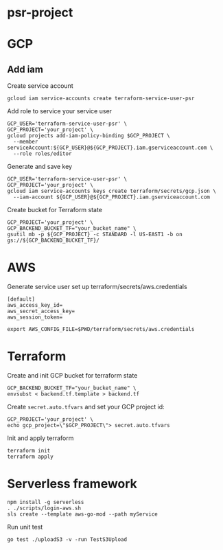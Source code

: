 # psr-project

# GCP 

## Add iam

Create service account
```
gcloud iam service-accounts create terraform-service-user-psr
```

Add role to service your service user

```
GCP_USER='terraform-service-user-psr' \
GCP_PROJECT='your_project' \
gcloud projects add-iam-policy-binding $GCP_PROJECT \
  --member serviceAccount:${GCP_USER}@${GCP_PROJECT}.iam.gserviceaccount.com \
  --role roles/editor
```

Generate and save key
```
GCP_USER='terraform-service-user-psr' \
GCP_PROJECT='your_project' \
gcloud iam service-accounts keys create terraform/secrets/gcp.json \
  --iam-account ${GCP_USER}@${GCP_PROJECT}.iam.gserviceaccount.com
```

Create bucket for Terraform state

```
GCP_PROJECT='your_project' \
GCP_BACKEND_BUCKET_TF="your_bucket_name" \
gsutil mb -p ${GCP_PROJECT} -c STANDARD -l US-EAST1 -b on gs://${GCP_BACKEND_BUCKET_TF}/
```

# AWS
Generate service user set up terraform/secrets/aws.credentials

```
[default]
aws_access_key_id=
aws_secret_access_key=
aws_session_token=
```

```
export AWS_CONFIG_FILE=$PWD/terraform/secrets/aws.credentials
```

# Terraform 

Create and init GCP bucket for terraform state
```
GCP_BACKEND_BUCKET_TF="your_bucket_name" \
envsubst < backend.tf.template > backend.tf
```

Create `secret.auto.tfvars` and set your GCP project id:
```
GCP_PROJECT='your_project' \
echo gcp_project=\"$GCP_PROJECT\"> secret.auto.tfvars
```

Init and apply terraform
```
terraform init
terraform apply
```


# Serverless framework

```
npm install -g serverless
. ./scripts/login-aws.sh
sls create --template aws-go-mod --path myService
```

Run unit test
```
go test ./uploadS3 -v -run TestS3Upload
```